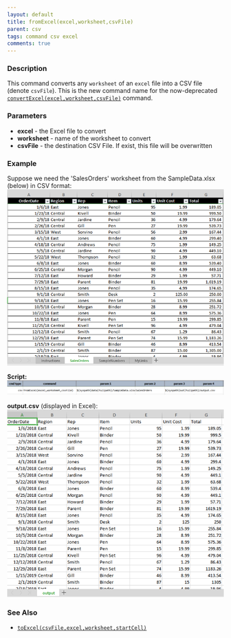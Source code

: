 ```yaml
---
layout: default
title: fromExcel(excel,worksheet,csvFile)
parent: csv
tags: command csv excel
comments: true
---
```



### Description
This command converts any `worksheet` of an `excel` file into a CSV file (denote `csvFile`). This is the new command 
name for the now-deprecated [`convertExcel(excel,worksheet,csvFile)`](convertExcel(excel,worksheet,csvFile)) command.


### Parameters
- **excel** - the Excel file to convert
- **worksheet** - name of the worksheet to convert
- **csvFile** - the destination CSV File. If exist, this file will be overwritten


### Example
Suppose we need the 'SalesOrders' worksheet from the SampleData.xlsx (below) in CSV format:<br/>
![excelFile](image/fromExcel_01.png)

**Script:**<br/>
![script](image/fromExcel_02.png)

**output.csv** (displayed in Excel):<br/>
![outputCSV](image/fromExcel_03.png)


### See Also
- [`toExcel(csvFile,excel,worksheet,startCell)`](toExcel(csvFile,excel,worksheet,startCell))
